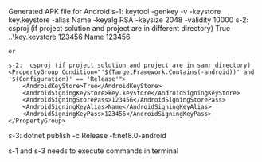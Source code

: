 Generated APK file for Android
s-1: keytool -genkey -v -keystore key.keystore -alias Name -keyalg RSA -keysize 2048 -validity 10000
s-2:  csproj (if project solution and project are in different directory)
    <PropertyGroup Condition="'$(TargetFramework.Contains(-android))' and '$(Configuration)' == 'Release'">
        <AndroidKeyStore>True</AndroidKeyStore>
        <AndroidSigningKeyStore>..\key.keystore</AndroidSigningKeyStore>
        <AndroidSigningStorePass>123456</AndroidSigningStorePass>
        <AndroidSigningKeyAlias>Name</AndroidSigningKeyAlias>
        <AndroidSigningKeyPass>123456</AndroidSigningKeyPass>
    </PropertyGroup>

    or

    s-2:  csproj (if project solution and project are in samr directory)
    <PropertyGroup Condition="'$(TargetFramework.Contains(-android))' and '$(Configuration)' == 'Release'">
        <AndroidKeyStore>True</AndroidKeyStore>
        <AndroidSigningKeyStore>key.keystore</AndroidSigningKeyStore>
        <AndroidSigningStorePass>123456</AndroidSigningStorePass>
        <AndroidSigningKeyAlias>Name</AndroidSigningKeyAlias>
        <AndroidSigningKeyPass>123456</AndroidSigningKeyPass>
    </PropertyGroup>
s-3: dotnet publish -c Release -f:net8.0-android

s-1 and s-3 needs to execute commands in terminal
